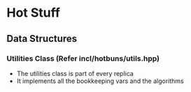 # Hot Stuff

## Data Structures

### Utilities Class (Refer incl/hotbuns/utils.hpp)
- The utilities class is part of every replica
- It implements all the bookkeeping vars and the algorithms

